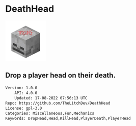 # DeathHead
<img src="https://raw.githubusercontent.com/RealYXNG/DeathHead/1e7ca9c3e0900acb1284b49c2a4fbbb7c83f9ecd/DeathHeadIcon.gif" width="128" height="128" />

## Drop a player head on their death.
```properties
Version: 1.0.0
    API: 4.0.0
    Updated: 17-08-2022 07:56:13 UTC
Repo: https://github.com/TheLitchDev/DeathHead
License: gpl-3.0
Categories: Miscellaneous,Fun,Mechanics
Keywords: DropHead,Head,KillHead,PlayerDeath,PlayerHead
```